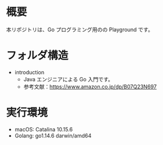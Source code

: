# 概要

本リポジトリは、Go プログラミング用のの Playground です。

# フォルダ構造

- introduction
  - Java エンジニアによる Go 入門です。
  - 参考文献：https://www.amazon.co.jp/dp/B07Q23N697

# 実行環境

- macOS: Catalina 10.15.6
- Golang: go1.14.6 darwin/amd64
